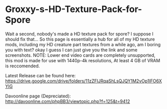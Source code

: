 # Groxxy-s-HD-Texture-Pack-for-Spore

Wait a second, nobody's made a HD texture pack for spore? I suppose I should fix that...
So this page is essentially a hub for all of my HD texture mods, including my HD creature part textures from a while ago, am I boring you with text? okay I guess I can just give you the link and some screenshots.
NOTE: Lower end video cards are completely unsupported, this mod is made for use with 1440p-4k resolutions, At least 4 GB of VRAM is reccomended.

Latest Release can be found here: https://drive.google.com/drive/folders/11zZFIJRqaShLsQJQY1M2vOp1lFO6XYIG

Davoonline page (Depreciated): http://davoonline.com/phpBB3/viewtopic.php?f=125&t=9412
